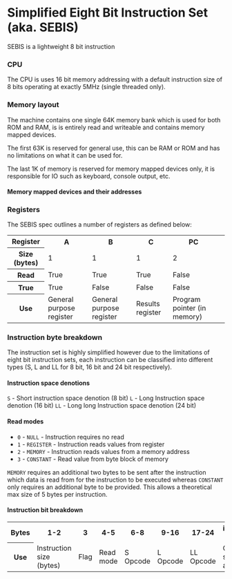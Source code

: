 # Simplified Eight Bit Instruction Set (aka. SEBIS)
SEBIS is a lightweight 8 bit instruction 

### CPU
The CPU is uses 16 bit memory addressing with a default instruction size of 8 bits operating at exactly 5MHz (single threaded only).

### Memory layout
The machine contains one single 64K memory bank which is used for both ROM and RAM, is is entirely read and writeable and contains memory mapped devices.

The first 63K is reserved for general use, this can be RAM or ROM and has no limitations on what it can be used for.

The last 1K of memory is reserved for memory mapped devices only, it is responsible for IO such as keyboard, console output, etc.

#### Memory mapped devices and their addresses

### Registers
The SEBIS spec outlines a number of registers as defined below:
<table>
    <tr>
        <th>Register</th>
        <th>A</th>
        <th>B</th>
        <th>C</th>
        <th>PC<th>
    </tr>
    <tr>
        <th>Size (bytes)</th>
        <td>1</td>
        <td>1</td>
        <td>1</td>
        <td>2<td>
    </tr>
    <tr>
        <th>Read</th>
        <td>True</td>
        <td>True</td>
        <td>True</td>
        <td>False<td>
    </tr>
    <tr>
        <th>True</th>
        <td>True</td>
        <td>False</td>
        <td>False</td>
        <td>False<td>
    </tr>
    <tr>
        <th>Use</th>
        <td>General purpose register</td>
        <td>General purpose register</td>
        <td>Results register</td>
        <td>Program pointer (in memory)<td>
    </tr>
</table>




### Instruction byte breakdown
The instruction set is highly simplified however due to the limitations of eight bit instruction sets, each instruction can be classified into different types (S, L and LL for 8 bit, 16 bit and 24 bit respectively).


#### Instruction space denotions
`S` - Short instruction space denotion (8 bit)
`L` - Long Instruction space denotion (16 bit)
`LL` - Long long Instruction space denotion (24 bit)

#### Read modes
- `0` - `NULL` - Instruction requires no read
- `1` - `REGISTER` - Instruction reads values from register
- `2` - `MEMORY` - Instruction reads values from a memory address
- `3` - `CONSTANT` - Read value from byte block of memory

`MEMORY` requires an additional two bytes to be sent after the instruction which data is read from for the instruction to be executed whereas `CONSTANT` only requires an additional byte to be provided. This allows a theoretical max size of 5 bytes per instruction.

#### Instruction bit breakdown
<table>
    <tr>
        <th>Bytes</th>
        <th>1-2</th>
        <th>3</th>
        <th>4-5</th>
        <th>6-8</th>
        <th>9-16</th>
        <th>17-24</th>
        <th>instruction+1-8</th>
        <th>instruction+9-16</th>
    </tr>
    <tr>
        <th>Use</th>
        <td>Instruction size (bytes)</td>
        <td>Flag</td>
        <td>Read mode</td>
        <td>S Opcode</td>
        <td>L Opcode</td>
        <td>LL Opcode</td>
        <td>Constant space/Memory address higher</td>
        <td>Memory address higher</td>
    </tr>
</table>